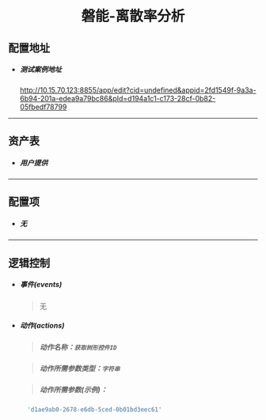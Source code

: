 <h1 align="center">磐能-离散率分析</h1>

## 配置地址

- ##### 测试案例地址

  http://10.15.70.123:8855/app/edit?cid=undefined&appid=2fd1549f-9a3a-6b94-201a-edea9a79bc86&pId=d194a1c1-c173-28cf-0b82-05fbedf78799


------

## 资产表

- ##### 用户提供


------

## 配置项

- ##### 无

------

## 逻辑控制

- ##### 事件(events)

  > 无

- ##### 动作(actions)

  > ##### 动作名称：`获取树形控件ID`
  
  > ##### 动作所需参数类型：`字符串`
  
  > ##### 动作所需参数(示例)：
  
  ```javascript
  	'd1ae9ab0-2678-e6db-5ced-0b01bd3eec61'
  ```
  
  

